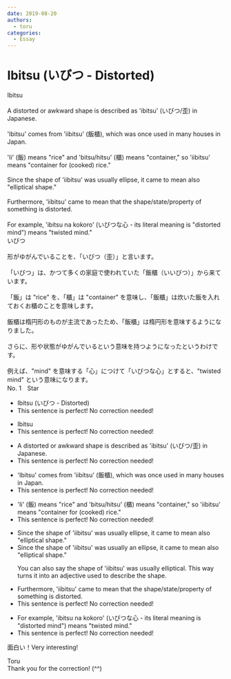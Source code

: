 ```yaml
---
date: 2019-08-20
authors:
  - toru
categories:
  - Essay
---
```


<h1 id="subject_show">Ibitsu (いびつ - Distorted)</h1>
<div class="date" hidden>Aug 20, 2019 11:41</div>
<div id="post"><div id="body_show_ori">
Ibitsu<br/><br/>A distorted or awkward shape is described as 'ibitsu' (いびつ/歪) in Japanese.<br/><br/>'Ibitsu' comes from 'iibitsu' (飯櫃), which was once used in many houses in Japan.<br/><br/>'Ii' (飯) means "rice" and 'bitsu/hitsu' (櫃) means "container," so 'iibitsu' means "container for (cooked) rice."<br/><br/>Since the shape of 'iibitsu' was usually ellipse, it came to mean also "elliptical shape."<br/><br/>Furthermore, 'iibitsu' came to mean that the shape/state/property of something is distorted.<br/><br/>For example, 'ibitsu na kokoro' (いびつな心 - its literal meaning is "distorted mind") means "twisted mind."
</div></div>

<!-- more -->

<div id="post_ja"><div id="body_show_mo">
いびつ<br/><br/>形がゆがんでいることを、「いびつ（歪）」と言います。<br/><br/>「いびつ」は、かつて多くの家庭で使われていた「飯櫃（いいびつ）」から来ています。<br/><br/>「飯」は "rice" を、「櫃」は "container" を意味し、「飯櫃」は炊いた飯を入れておくお櫃のことを意味します。<br/><br/>飯櫃は楕円形のものが主流であったため、「飯櫃」は楕円形を意味するようになりました。<br/><br/>さらに、形や状態がゆがんでいるという意味を持つようになったというわけです。<br/><br/>例えば、"mind" を意味する「心」につけて「いびつな心」とすると、"twisted mind" という意味になります。
</div></div>
<div id="block"><div class="first_name"> No. 1　<span class="just_name">Star</span></div><div id="block2">
<ul class="correction_field">
<li class="incorrect">Ibitsu (いびつ - Distorted)</li>
<li class="corrected perfect">This sentence is perfect! No correction needed!</li>
</ul>
<ul class="correction_field">
<li class="incorrect">Ibitsu</li>
<li class="corrected perfect">This sentence is perfect! No correction needed!</li>
</ul>
<ul class="correction_field">
<li class="incorrect">A distorted or awkward shape is described as 'ibitsu' (いびつ/歪) in Japanese.</li>
<li class="corrected perfect">This sentence is perfect! No correction needed!</li>
</ul>
<ul class="correction_field">
<li class="incorrect">'Ibitsu' comes from 'iibitsu' (飯櫃), which was once used in many houses in Japan.</li>
<li class="corrected perfect">This sentence is perfect! No correction needed!</li>
</ul>
<ul class="correction_field">
<li class="incorrect">'Ii' (飯) means "rice" and 'bitsu/hitsu' (櫃) means "container," so 'iibitsu' means "container for (cooked) rice."</li>
<li class="corrected perfect">This sentence is perfect! No correction needed!</li>
</ul>
<ul class="correction_field">
<li class="incorrect">Since the shape of 'iibitsu' was usually ellipse, it came to mean also "elliptical shape."</li>
<li class="corrected correct">
Since the shape of 'iibitsu' was usually <span class="f_red">an </span>ellipse, it came to mean also "elliptical shape."
<p class="correction_comment">You can also say the shape of 'iibitsu' was usually elliptical. This way turns it into an adjective used to describe the shape.</p>
</li>
</ul>
<ul class="correction_field">
<li class="incorrect">Furthermore, 'iibitsu' came to mean that the shape/state/property of something is distorted.</li>
<li class="corrected perfect">This sentence is perfect! No correction needed!</li>
</ul>
<ul class="correction_field">
<li class="incorrect">For example, 'ibitsu na kokoro' (いびつな心 - its literal meaning is "distorted mind") means "twisted mind."</li>
<li class="corrected perfect">This sentence is perfect! No correction needed!</li>
</ul>
<p class="comment_small">
 面白い！Very interesting!
</p>

</div><div class="name"><span class="just_name">Toru</span><br>
Thank you for the correction! (^^)
</div>
</div>
